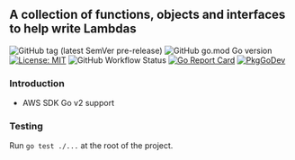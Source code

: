 ## A collection of functions, objects and interfaces to help write Lambdas

![GitHub tag (latest SemVer pre-release)](https://img.shields.io/github/v/tag/gofor-little/xlambda?include_prereleases)
![GitHub go.mod Go version](https://img.shields.io/github/go-mod/go-version/gofor-little/xlambda)
[![License: MIT](https://img.shields.io/badge/License-MIT-yellow.svg)](https://raw.githubusercontent.com/gofor-little/xlambda/main/LICENSE)
![GitHub Workflow Status](https://img.shields.io/github/actions/workflow/status/gofor-little/xlambda/ci.yaml?branch=main)
[![Go Report Card](https://goreportcard.com/badge/github.com/gofor-little/xlambda)](https://goreportcard.com/report/github.com/gofor-little/xlambda)
[![PkgGoDev](https://pkg.go.dev/badge/github.com/gofor-little/xlambda)](https://pkg.go.dev/github.com/gofor-little/xlambda)

### Introduction
* AWS SDK Go v2 support

### Testing
Run ```go test ./...``` at the root of the project.

